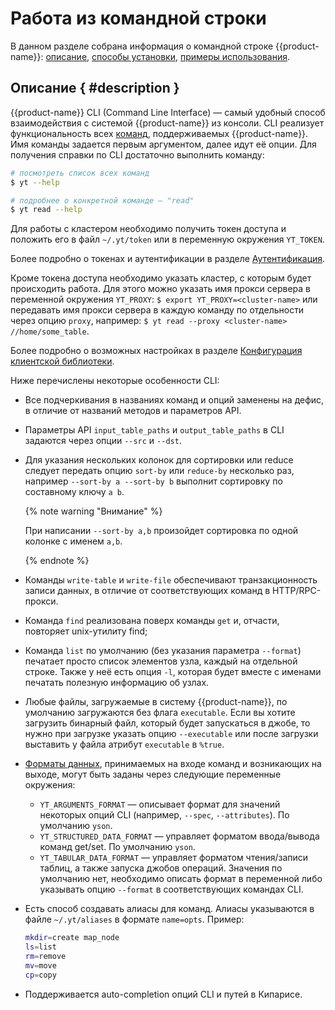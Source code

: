 # Работа из командной строки

В данном разделе собрана информация о командной строке {{product-name}}: [описание](#description), [способы установки](../../../api/cli/install.md), [примеры использования](../../../api/cli/examples.md).

## Описание { #description }

{{product-name}} CLI (Command Line Interface) — самый удобный способ взаимодействия с системой {{product-name}} из консоли. CLI реализует функциональность всех [команд](../../../api/commands.md), поддерживаемых {{product-name}}. Имя команды задается первым аргументом, далее идут её опции. Для получения справки по CLI достаточно выполнить команду:

```bash
# посмотреть список всех команд
$ yt --help

# подробнее о конкретной команде — "read"
$ yt read --help
```

Для работы с кластером необходимо получить токен доступа и положить его в файл `~/.yt/token` или в переменную окружения `YT_TOKEN`.

Более подробно о токенах и аутентификации в разделе [Аутентификация](../../../user-guide/storage/auth.md).

Кроме токена доступа необходимо указать кластер, с которым будет происходить работа. Для этого можно указать имя прокси сервера в переменной окружения `YT_PROXY`: `$ export YT_PROXY=<cluster-name>` или передавать имя прокси сервера в каждую команду по отдельности через опцию `proxy`, например: `$ yt read --proxy <cluster-name> //home/some_table`.

Более подробно о возможных настройках в разделе [Конфигурация клиентской библиотеки](../../../api/python/userdoc.md#configuration).

Ниже перечислены некоторые особенности CLI:

- Все подчеркивания в названиях команд и опций заменены на дефис, в отличие от названий методов и параметров API.

- Параметры API `input_table_paths` и `output_table_paths` в CLI задаются через опции `--src` и `--dst`.

- Для указания нескольких колонок для сортировки или reduce следует передать опцию `sort-by` или `reduce-by` несколько раз, например `--sort-by a --sort-by b` выполнит сортировку по составному ключу `a b`.

  {% note warning "Внимание" %}

    При написании `--sort-by a,b` произойдет сортировка по одной колонке с именем `a,b`.

  {% endnote %}

- Команды `write-table` и `write-file` обеспечивают транзакционность записи данных, в отличие от соответствующих команд в HTTP/RPС-прокси.

- Команда `find` реализована поверх команды `get` и, отчасти, повторяет unix-утилиту find;

- Команда `list` по умолчанию (без указания параметра `--format`) печатает просто список элементов узла, каждый на отдельной строке. Также у неё есть опция `-l`, которая будет вместе с именами печатать полезную информацию об узлах.

- Любые файлы, загружаемые в систему {{product-name}}, по умолчанию загружаются без флага `executable`. Если вы хотите загрузить бинарный файл, который будет запускаться в джобе, то нужно при загрузке указать опцию `--executable` или после загрузки выставить у файла атрибут `executable` в `%true`.

- [Форматы данных](../../../user-guide/storage/formats.md), принимаемых на входе команд и возникающих на выходе, могут быть заданы через следующие переменные окружения:
   - `YT_ARGUMENTS_FORMAT` — описывает формат для значений некоторых опций CLI (например, `--spec`, `--attributes`). По умолчанию `yson`.
   - `YT_STRUCTURED_DATA_FORMAT` — управляет форматом ввода/вывода команд get/set. По умолчанию `yson`.
   - `YT_TABULAR_DATA_FORMAT` — управляет форматом чтения/записи таблиц, а также запуска джобов операций. Значения по умолчанию нет, необходимо описать формат в переменной либо указывать опцию `--format` в соответствующих командах CLI.

- Есть способ создавать алиасы для команд. Алиасы указываются в файле `~/.yt/aliases` в формате `name=opts`. Пример:

   ```bash
   mkdir=create map_node
   ls=list
   rm=remove
   mv=move
   cp=copy
   ```

- Поддерживается auto-completion опций CLI и путей в Кипарисе.

